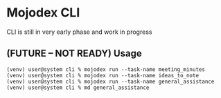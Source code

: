 # Mojodex CLI

CLI is still in very early phase and work in progress

## (FUTURE – NOT READY) Usage

```shell
(venv) user@system cli % mojodex run --task-name meeting_minutes
(venv) user@system cli % mojodex run --task-name ideas_to_note 
(venv) user@system cli % mojodex run --task-name general_assistance
(venv) user@system cli % md general_assistance
```